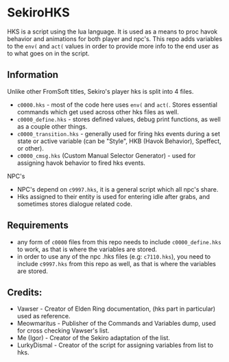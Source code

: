 # SekiroHKS
HKS is a script using the lua language. It is used as a means to proc havok behavior and animations for both player and npc's.
This repo adds variables to the `env(` and `act(` values in order to provide more info to the end user as to what goes on in the script.

## Information
Unlike other FromSoft titles, Sekiro's player hks is split into 4 files.
- `c0000.hks` - most of the code here uses `env(` and `act(`. Stores essential commands which get used across other hks files as well.
- `c0000_define.hks` - stores defined values, debug print functions, as well as a couple other things.
- `c0000_transition.hks` - generally used for firing hks events during a set state or active variable (can be "Style", HKB (Havok Behavior), Speffect, or other).
- `c0000_cmsg.hks` (Custom Manual Selector Generator) - used for assigning havok behavior to fired hks events.

NPC's
- NPC's depend on `c9997.hks`, it is a general script which all npc's share.
- Hks assigned to their entity is used for entering idle after grabs, and sometimes stores dialogue related code.

## Requirements

- any form of `c0000` files from this repo needs to include `c0000_define.hks` to work, as that is where the variables are stored.
- in order to use any of the npc .hks files (e.g: `c7110.hks`), you need to include `c9997.hks` from this repo as well, as that is where the variables are stored.

## Credits:

- Vawser - Creator of Elden Ring documentation, (hks part in particular) used as reference.
- Meowmaritus - Publisher of the Commands and Variables dump, used for cross checking Vawser's list.
- Me (Igor) - Creator of the Sekiro adaptation of the list.
- LurkyDismal - Creator of the script for assigning variables from list to hks.

